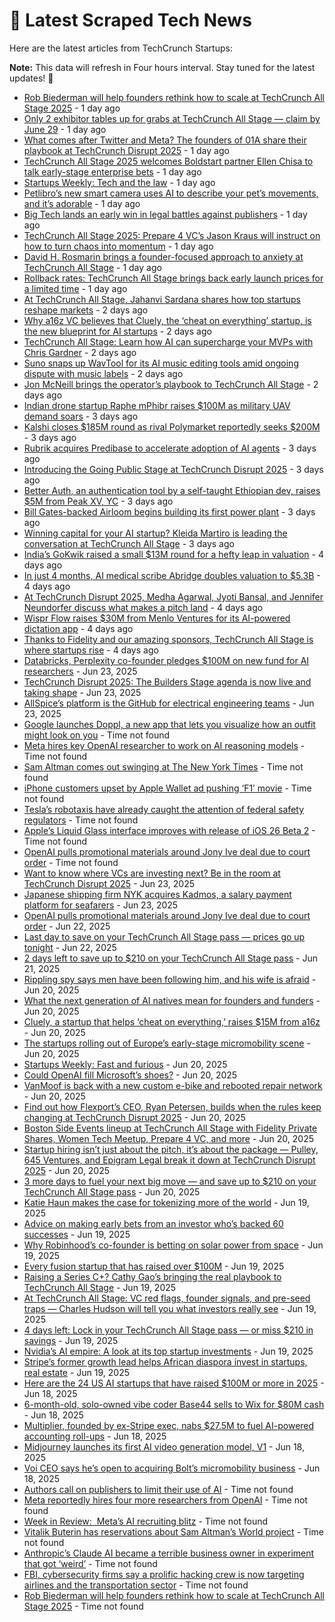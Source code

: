
# 📰 Latest Scraped Tech News

Here are the latest articles from TechCrunch Startups:

**Note:** This data will refresh in Four hours interval. Stay tuned for the latest updates! 🔄
- [Rob Biederman will help founders rethink how to scale at TechCrunch All Stage 2025](https://techcrunch.com/2025/06/27/at-techcrunch-all-stage-2025-rob-biederman-will-help-founders-rethink-how-to-scale/) - 1 day ago
- [Only 2 exhibitor tables up for grabs at TechCrunch All Stage — claim by June 29](https://techcrunch.com/2025/06/27/only-2-exhibitor-tables-up-for-grabs-at-techcrunch-all-stage-claim-by-june-29/) - 1 day ago
- [What comes after Twitter and Meta? The founders of 01A share their playbook at TechCrunch Disrupt 2025](https://techcrunch.com/2025/06/27/what-comes-after-twitter-and-meta-the-founders-of-01a-share-their-playbook-at-techcrunch-disrupt-2025/) - 1 day ago
- [TechCrunch All Stage 2025 welcomes Boldstart partner Ellen Chisa to talk early-stage enterprise bets](https://techcrunch.com/2025/06/27/techcrunch-all-stage-2025-welcomes-boldstart-partner-ellen-chisa-to-talk-early-stage-enterprise-bets/) - 1 day ago
- [Startups Weekly: Tech and the law](https://techcrunch.com/2025/06/27/startups-weekly-tech-and-the-law/) - 1 day ago
- [Petlibro’s new smart camera uses AI to describe your pet’s movements, and it’s adorable](https://techcrunch.com/2025/06/27/petlibros-new-smart-camera-uses-ai-to-describe-your-pets-movements-and-its-adorable/) - 1 day ago
- [Big Tech lands an early win in legal battles against publishers](https://techcrunch.com/podcast/big-tech-lands-an-early-win-in-legal-battles-against-publishers/) - 1 day ago
- [TechCrunch All Stage 2025: Prepare 4 VC’s Jason Kraus will instruct on how to turn chaos into momentum](https://techcrunch.com/2025/06/27/techcrunch-all-stage-2025-prepare-4-vcs-jason-kraus-will-instruct-on-how-to-turn-chaos-into-momentum/) - 1 day ago
- [David H. Rosmarin brings a founder-focused approach to anxiety at TechCrunch All Stage](https://techcrunch.com/2025/06/27/david-h-rosmarin-brings-a-founder-focused-approach-to-anxiety-at-techcrunch-all-stage/) - 1 day ago
- [Rollback rates: TechCrunch All Stage brings back early launch prices for a limited time](https://techcrunch.com/2025/06/27/rollback-rates-techcrunch-all-stage-brings-back-early-launch-prices-for-a-limited-time/) - 1 day ago
- [At TechCrunch All Stage, Jahanvi Sardana shares how top startups reshape markets](https://techcrunch.com/2025/06/26/new-session-at-techcrunch-all-stage-jahanvi-sardana-on-how-top-startups-reshape-markets/) - 2 days ago
- [Why a16z VC believes that Cluely, the ‘cheat on everything’ startup, is the new blueprint for AI startups](https://techcrunch.com/2025/06/26/why-a16z-vc-believes-that-cluely-the-cheat-on-everything-startup-is-the-new-blueprint-for-ai-startups/) - 2 days ago
- [TechCrunch All Stage: Learn how AI can supercharge your MVPs with Chris Gardner](https://techcrunch.com/2025/06/26/techcrunch-all-stage-learn-how-ai-can-supercharge-your-mvps-with-chris-gardner/) - 2 days ago
- [Suno snaps up WavTool for its AI music editing tools amid ongoing dispute with music labels](https://techcrunch.com/2025/06/26/suno-snaps-up-wavtool-for-its-ai-music-editing-tools-amid-ongoing-dispute-with-music-labels/) - 2 days ago
- [Jon McNeill brings the operator’s playbook to TechCrunch All Stage](https://techcrunch.com/2025/06/26/jon-mcneill-brings-the-operators-playbook-to-techcrunch-all-stage/) - 2 days ago
- [Indian drone startup Raphe mPhibr raises $100M as military UAV demand soars](https://techcrunch.com/2025/06/25/indian-drone-startup-raphe-mphibr-raises-100m-as-military-uav-demand-soars/) - 3 days ago
- [Kalshi closes $185M round as rival Polymarket reportedly seeks $200M](https://techcrunch.com/2025/06/25/kalshi-closes-185m-round-as-rival-polymarket-reportedly-seeks-200m/) - 3 days ago
- [Rubrik acquires Predibase to accelerate adoption of AI agents](https://techcrunch.com/2025/06/25/rubrik-acquires-predibase-to-accelerate-adoption-of-ai-agents/) - 3 days ago
- [Introducing the Going Public Stage at TechCrunch Disrupt 2025](https://techcrunch.com/2025/06/25/introducing-the-going-public-stage-at-techcrunch-disrupt-2025/) - 3 days ago
- [Better Auth, an authentication tool by a self-taught Ethiopian dev, raises $5M from Peak XV, YC](https://techcrunch.com/2025/06/25/this-self-taught-ethiopian-dev-built-an-authentication-tool-and-got-into-yc/) - 3 days ago
- [Bill Gates-backed Airloom begins building its first power plant](https://techcrunch.com/2025/06/25/bill-gates-backed-airloom-begins-building-its-first-power-plant/) - 3 days ago
- [Winning capital for your AI startup? Kleida Martiro is leading the conversation at TechCrunch All Stage](https://techcrunch.com/2025/06/25/winning-capital-for-your-ai-startup-kleida-martiro-is-leading-the-conversation-at-techcrunch-all-stage/) - 3 days ago
- [India’s GoKwik raised a small $13M round for a hefty leap in valuation](https://techcrunch.com/2025/06/24/indias-gokwik-raised-a-small-13m-round-for-a-hefty-leap-in-valuation/) - 4 days ago
- [In just 4 months, AI medical scribe Abridge doubles valuation to $5.3B](https://techcrunch.com/2025/06/24/in-just-4-months-ai-medical-scribe-abridge-doubles-valuation-to-5-3b/) - 4 days ago
- [At TechCrunch Disrupt 2025, Medha Agarwal, Jyoti Bansal, and Jennifer Neundorfer discuss what makes a pitch land](https://techcrunch.com/2025/06/24/at-techcrunch-disrupt-2025-medha-agarwal-jyoti-bansal-and-jennifer-neundorfer-discuss-what-makes-a-pitch-land/) - 4 days ago
- [Wispr Flow raises $30M from Menlo Ventures for its AI-powered dictation app](https://techcrunch.com/2025/06/24/wispr-flow-raises-30m-from-menlo-ventures-for-its-ai-powered-dictation-app/) - 4 days ago
- [Thanks to Fidelity and our amazing sponsors, TechCrunch All Stage is where startups rise](https://techcrunch.com/2025/06/24/thanks-to-fidelity-and-our-amazing-sponsors-techcrunch-all-stage-is-where-startups-rise/) - 4 days ago
- [Databricks, Perplexity co-founder pledges $100M on new fund for AI researchers](https://techcrunch.com/2025/06/23/databricks-perplexity-co-founder-pledges-100m-on-new-fund-for-ai-researchers/) - Jun 23, 2025
- [TechCrunch Disrupt 2025: The Builders Stage agenda is now live and taking shape](https://techcrunch.com/2025/06/23/techcrunch-disrupt-2025-the-builders-stage-agenda-is-now-live-and-taking-shape/) - Jun 23, 2025
- [AllSpice’s platform is the GitHub for electrical engineering teams](https://techcrunch.com/2025/06/23/allspices-platform-is-the-github-for-electrical-engineering-teams/) - Jun 23, 2025
- [Google launches Doppl, a new app that lets you visualize how an outfit might look on you](https://techcrunch.com/2025/06/26/google-launches-doppl-a-new-app-that-lets-you-visualize-how-an-outfit-might-look-on-you/) - Time not found
- [Meta hires key OpenAI researcher to work on AI reasoning models](https://techcrunch.com/2025/06/26/meta-hires-key-openai-researcher-to-work-on-ai-reasoning-models/) - Time not found
- [Sam Altman comes out swinging at The New York Times](https://techcrunch.com/2025/06/25/sam-altman-comes-out-swinging-at-the-new-york-times/) - Time not found
- [iPhone customers upset by Apple Wallet ad pushing ‘F1’ movie](https://techcrunch.com/2025/06/24/iphone-customers-upset-by-apple-wallet-ad-pushing-f1-movie/) - Time not found
- [Tesla’s robotaxis have already caught the attention of federal safety regulators](https://techcrunch.com/2025/06/23/teslas-robotaxis-have-already-caught-the-attention-of-federal-safety-regulators/) - Time not found
- [Apple’s Liquid Glass interface improves with release of iOS 26 Beta 2](https://techcrunch.com/2025/06/23/apples-liquid-glass-interface-improves-with-release-of-ios-26-beta-2/) - Time not found
- [OpenAI pulls promotional materials around Jony Ive deal due to court order](https://techcrunch.com/2025/06/22/openai-pulls-promotional-materials-around-jony-ive-deal/) - Time not found
- [Want to know where VCs are investing next? Be in the room at TechCrunch Disrupt 2025](https://techcrunch.com/2025/06/23/want-to-know-where-vcs-are-investing-next-be-in-the-room-at-techcrunch-disrupt-2025/) - Jun 23, 2025
- [Japanese shipping firm NYK acquires Kadmos, a salary payment platform for seafarers](https://techcrunch.com/2025/06/23/japanese-shipping-firm-nyk-acquires-kadmos-a-salary-payment-platform-for-seafarers/) - Jun 23, 2025
- [OpenAI pulls promotional materials around Jony Ive deal due to court order](https://techcrunch.com/2025/06/22/openai-pulls-promotional-materials-around-jony-ive-deal/) - Jun 22, 2025
- [Last day to save on your TechCrunch All Stage pass — prices go up tonight](https://techcrunch.com/2025/06/22/last-day-to-save-on-your-techcrunch-all-stage-pass-prices-go-up-tonight/) - Jun 22, 2025
- [2 days left to save up to $210 on your TechCrunch All Stage pass](https://techcrunch.com/2025/06/21/2-days-left-to-save-up-to-210-on-your-techcrunch-all-stage-pass/) - Jun 21, 2025
- [Rippling spy says men have been following him, and his wife is afraid](https://techcrunch.com/2025/06/20/rippling-spy-says-men-have-been-following-him-and-his-wife-is-afraid/) - Jun 20, 2025
- [What the next generation of AI natives mean for founders and funders](https://techcrunch.com/video/what-the-next-generation-of-ai-natives-mean-for-founders-and-funders/) - Jun 20, 2025
- [Cluely, a startup that helps ‘cheat on everything,’ raises $15M from a16z](https://techcrunch.com/2025/06/20/cluely-a-startup-that-helps-cheat-on-everything-raises-15m-from-a16z/) - Jun 20, 2025
- [The startups rolling out of Europe’s early-stage micromobility scene](https://techcrunch.com/2025/06/20/the-startups-rolling-out-of-europes-early-stage-micromobility-scene/) - Jun 20, 2025
- [Startups Weekly: Fast and furious](https://techcrunch.com/2025/06/20/startups-weekly-fast-and-furious/) - Jun 20, 2025
- [Could OpenAI fill Microsoft’s shoes?](https://techcrunch.com/podcast/could-openai-fill-microsofts-shoes/) - Jun 20, 2025
- [VanMoof is back with a new custom e-bike and rebooted repair network](https://techcrunch.com/2025/06/20/vanmoof-is-back-with-a-new-custom-e-bike-and-rebooted-repair-network/) - Jun 20, 2025
- [Find out how Flexport’s CEO, Ryan Petersen, builds when the rules keep changing at TechCrunch Disrupt 2025](https://techcrunch.com/2025/06/20/find-out-how-flexports-ceo-ryan-petersen-builds-when-the-rules-keep-changing-at-techcrunch-disrupt-2025/) - Jun 20, 2025
- [Boston Side Events lineup at TechCrunch All Stage with Fidelity Private Shares, Women Tech Meetup, Prepare 4 VC, and more](https://techcrunch.com/2025/06/20/boston-side-events-line-up-at-all-stage-with-fidelity-private-shares-women-tech-meetup-prepare-4-vc-and-more/) - Jun 20, 2025
- [Startup hiring isn’t just about the pitch, it’s about the package — Pulley, 645 Ventures, and Epigram Legal break it down at TechCrunch Disrupt 2025](https://techcrunch.com/2025/06/20/startup-hiring-isnt-just-about-the-pitch-its-about-the-package-pulley-645-ventures-and-epigram-legal-break-it-down-at-techcrunch-disrupt-2025/) - Jun 20, 2025
- [3 more days to fuel your next big move — and save up to $210 on your TechCrunch All Stage pass](https://techcrunch.com/2025/06/20/3-more-days-to-fuel-your-next-big-move-and-save-up-to-210-on-techcrunch-all-stage-passes/) - Jun 20, 2025
- [Katie Haun makes the case for tokenizing more of the world](https://techcrunch.com/video/katie-haun-makes-the-case-for-tokenizing-more-of-the-world/) - Jun 19, 2025
- [Advice on making early bets from an investor who’s backed 60 successes](https://techcrunch.com/video/advice-on-making-early-bets-from-an-investor-whos-backed-60-successes/) - Jun 19, 2025
- [Why Robinhood’s co-founder is betting on solar power from space](https://techcrunch.com/video/why-robinhoods-co-founder-is-betting-on-solar-power-from-space/) - Jun 19, 2025
- [Every fusion startup that has raised over $100M](https://techcrunch.com/2025/06/19/every-fusion-startup-that-has-raised-over-100m/) - Jun 19, 2025
- [Raising a Series C+? Cathy Gao’s bringing the real playbook to TechCrunch All Stage](https://techcrunch.com/2025/06/19/raising-a-series-c-cathy-gaos-bringing-the-real-playbook-to-techcrunch-all-stage/) - Jun 19, 2025
- [At TechCrunch All Stage: VC red flags, founder signals, and pre-seed traps — Charles Hudson will tell you what investors really see](https://techcrunch.com/2025/06/19/at-techcrunch-all-stage-vc-red-flags-founder-signals-and-pre-seed-traps-charles-hudson-will-tell-you-what-investors-really-see/) - Jun 19, 2025
- [4 days left: Lock in your TechCrunch All Stage pass — or miss $210 in savings](https://techcrunch.com/2025/06/19/4-days-left-lock-in-your-techcrunch-all-stage-pass-or-miss-210-in-savings/) - Jun 19, 2025
- [Nvidia’s AI empire: A look at its top startup investments](https://techcrunch.com/2025/06/19/nvidias-ai-empire-a-look-at-its-top-startup-investments/) - Jun 19, 2025
- [Stripe’s former growth lead helps African diaspora invest in startups, real estate](https://techcrunch.com/2025/06/19/stripes-former-growth-lead-helps-african-diaspora-back-home/) - Jun 19, 2025
- [Here are the 24 US AI startups that have raised $100M or more in 2025](https://techcrunch.com/2025/06/18/here-are-the-24-us-ai-startups-that-have-raised-100m-or-more-in-2025/) - Jun 18, 2025
- [6-month-old, solo-owned vibe coder Base44 sells to Wix for $80M cash](https://techcrunch.com/2025/06/18/6-month-old-solo-owned-vibe-coder-base44-sells-to-wix-for-80m-cash/) - Jun 18, 2025
- [Multiplier, founded by ex-Stripe exec, nabs $27.5M to fuel AI-powered accounting roll-ups](https://techcrunch.com/2025/06/18/multiplier-founded-by-ex-stripe-exec-nabs-27-5m-to-fuel-ai-powered-accounting-roll-ups/) - Jun 18, 2025
- [Midjourney launches its first AI video generation model, V1](https://techcrunch.com/2025/06/18/midjourney-launches-its-first-ai-video-generation-model-v1/) - Jun 18, 2025
- [Voi CEO says he’s open to acquiring Bolt’s micromobility business](https://techcrunch.com/2025/06/18/voi-ceo-says-hes-open-to-acquiring-bolts-micromobility-business/) - Jun 18, 2025
- [Authors call on publishers to limit their use of AI](https://techcrunch.com/2025/06/28/authors-call-on-publishers-to-limit-their-use-of-ai/) - Time not found
- [Meta reportedly hires four more researchers from OpenAI](https://techcrunch.com/2025/06/28/meta-reportedly-hires-four-more-researchers-from-openai/) - Time not found
- [Week in Review:  Meta’s AI recruiting blitz](https://techcrunch.com/2025/06/28/week-in-review-metas-ai-recruiting-blitz/) - Time not found
- [Vitalik Buterin has reservations about Sam Altman’s World project](https://techcrunch.com/2025/06/28/vitalik-buterin-has-reservations-about-sam-altmans-world-project/) - Time not found
- [Anthropic’s Claude AI became a terrible business owner in experiment that got ‘weird’](https://techcrunch.com/2025/06/28/anthropics-claude-ai-became-a-terrible-business-owner-in-experiment-that-got-weird/) - Time not found
- [FBI, cybersecurity firms say a prolific hacking crew is now targeting airlines and the transportation sector](https://techcrunch.com/2025/06/28/fbi-cybersecurity-firms-say-scattered-spider-hackers-now-targeting-airlines-transportation-sector/) - Time not found
- [Rob Biederman will help founders rethink how to scale at TechCrunch All Stage 2025](https://techcrunch.com/2025/06/27/at-techcrunch-all-stage-2025-rob-biederman-will-help-founders-rethink-how-to-scale/) - Time not found